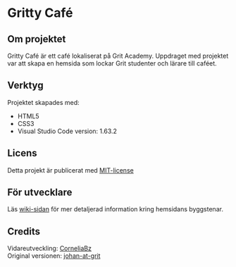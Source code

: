 # Gritty Café

## Om projektet
Gritty Café är ett café lokaliserat på Grit Academy. Uppdraget med projektet var att skapa en hemsida som lockar Grit studenter och lärare till caféet.

## Verktyg
Projektet skapades med:
* HTML5
* CSS3
* Visual Studio Code version: 1.63.2

## Licens
Detta projekt är publicerat med [MIT-license](https://opensource.org/licenses/MIT)

## För utvecklare
Läs [wiki-sidan](https://github.com/CorneliaBz/vh-slut_vg/wiki) för mer detaljerad information kring hemsidans byggstenar.

## Credits
Vidareutveckling: [CorneliaBz](https://github.com/CorneliaBz)<br>
Original versionen: [johan-at-grit](https://github.com/johan-at-grit/)
